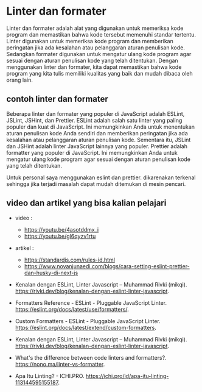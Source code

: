 # Linter dan formater
Linter dan formater adalah alat yang digunakan untuk memeriksa kode program dan memastikan bahwa kode tersebut memenuhi standar tertentu. Linter digunakan untuk memeriksa kode program dan memberikan peringatan jika ada kesalahan atau pelanggaran aturan penulisan kode. Sedangkan formater digunakan untuk mengatur ulang kode program agar sesuai dengan aturan penulisan kode yang telah ditentukan. Dengan menggunakan linter dan formater, kita dapat memastikan bahwa kode program yang kita tulis memiliki kualitas yang baik dan mudah dibaca oleh orang lain.
## contoh linter dan formater
Beberapa linter dan formater yang populer di JavaScript adalah ESLint, JSLint, JSHint, dan Prettier. ESLint adalah salah satu linter yang paling populer dan kuat di JavaScript. Ini memungkinkan Anda untuk menentukan aturan penulisan kode Anda sendiri dan memberikan peringatan jika ada kesalahan atau pelanggaran aturan penulisan kode. Sementara itu, JSLint dan JSHint adalah linter JavaScript lainnya yang populer. Prettier adalah formatter yang populer di JavaScript. Ini memungkinkan Anda untuk mengatur ulang kode program agar sesuai dengan aturan penulisan kode yang telah ditentukan.

Untuk personal saya menggunakan eslint dan prettier. dikarenakan terkenal sehingga jika terjadi masalah dapat mudah ditemukan di mesin pencari.

## video dan artikel yang bisa kalian pelajari
- video :
  - https://youtu.be/4asotddmx_i
  - https://youtu.be/gl6qyzv1rtu
- artikel :
  - https://standardjs.com/rules-id.html
  - https://www.novanjunaedi.com/blogs/cara-setting-eslint-prettier-dan-husky-di-next-js

- Kenalan dengan ESLint, Linter Javascript – Muhammad Rivki (mikqi). https://rivki.dev/blog/kenalan-dengan-eslint-linter-javascript.
- Formatters Reference - ESLint - Pluggable JavaScript Linter. https://eslint.org/docs/latest/use/formatters/.
- Custom Formatters - ESLint - Pluggable JavaScript Linter. https://eslint.org/docs/latest/extend/custom-formatters.
- Kenalan dengan ESLint, Linter Javascript – Muhammad Rivki (mikqi). https://rivki.dev/blog/kenalan-dengan-eslint-linter-javascript.
- What's the difference between code linters and formatters?. https://nono.ma/linter-vs-formatter.
- Apa Itu Linting? - ICHI.PRO. https://ichi.pro/id/apa-itu-linting-113144595155187.
